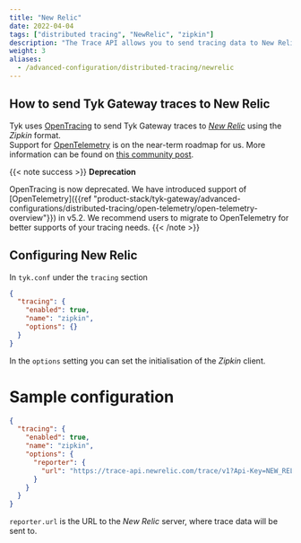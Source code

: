 ```yaml
---
title: "New Relic"
date: 2022-04-04
tags: ["distributed tracing", "NewRelic", "zipkin"]
description: "The Trace API allows you to send tracing data to New Relic: either in the generic format or the Zipkin data format, enabling you to create your own tracing implementation."
weight: 3
aliases: 
  - /advanced-configuration/distributed-tracing/newrelic
---
```


## How to send Tyk Gateway traces to New Relic

Tyk uses [OpenTracing](https://opentracing.io/) to send Tyk Gateway traces to [*New Relic*](https://newrelic.com/) using the *Zipkin* format. <br>
Support for [OpenTelemetry](https://opentelemetry.io/) is on the near-term roadmap for us. More information can be found on [this community post](https://community.tyk.io/t/faq-opentelemetry-distributed-tracing/5682).

{{< note success >}}
**Deprecation**

OpenTracing is now deprecated. We have introduced support of [OpenTelemetry]({{ref "product-stack/tyk-gateway/advanced-configurations/distributed-tracing/open-telemetry/open-telemetry-overview"}}) in v5.2. We recommend users to migrate to OpenTelemetry for better supports of your tracing needs.
{{< /note >}}

## Configuring New Relic

In `tyk.conf` under the `tracing` section

```.json
{
  "tracing": {
    "enabled": true,
    "name": "zipkin",
    "options": {}
  }
}
```

In the `options` setting you can set the initialisation of the *Zipkin* client.

# Sample configuration

```.json
{
  "tracing": {
    "enabled": true,
    "name": "zipkin",
    "options": {
      "reporter": {
        "url": "https://trace-api.newrelic.com/trace/v1?Api-Key=NEW_RELIC_LICENSE_KEY&Data-Format=zipkin&Data-Format-Version=2"
      }
    }
  }
}
```

`reporter.url` is the URL to the *New Relic* server, where trace data will be sent to.

